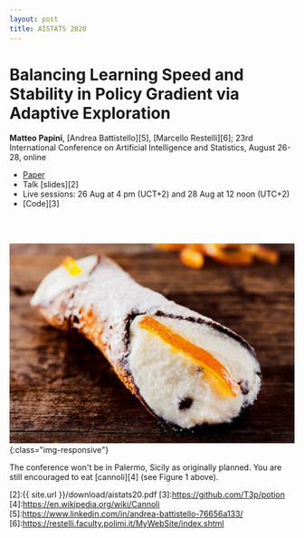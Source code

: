 ```yaml
---
layout: post
title: AISTATS 2020
---
```

# Balancing Learning Speed and Stability in Policy Gradient via Adaptive Exploration
**Matteo Papini**, [Andrea Battistello][5], [Marcello Restelli][6]; 23rd International Conference on Artificial Intelligence and Statistics, August 26-28, online

* [Paper][1]
* Talk [slides][2]
* Live sessions: 26 Aug at 4 pm (UCT+2) and 28 Aug at 12 noon (UTC+2)
* [Code][3]

<br/><br/>

![image-title-here](../images/cannolo.jpg){:class="img-responsive"}

The conference won't be in Palermo, Sicily as originally planned. You are still encouraged to eat [cannoli][4] (see Figure 1 above).

[1]:http://proceedings.mlr.press/v108/papini20a.html
[2]:{{ site.url }}/download/aistats20.pdf
[3]:https://github.com/T3p/potion
[4]:https://en.wikipedia.org/wiki/Cannoli
[5]:https://www.linkedin.com/in/andrea-battistello-76656a133/
[6]:https://restelli.faculty.polimi.it/MyWebSite/index.shtml
